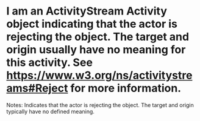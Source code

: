 I am an ActivityStream Activity object indicating that the actor is rejecting the object. The target and origin usually have no meaning for this activity. See https://www.w3.org/ns/activitystreams#Reject for more information.
==========
 Notes: 
              Indicates that the actor is rejecting the
              object. The target and
              origin typically have no defined meaning.
             
